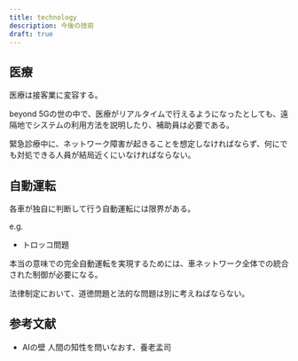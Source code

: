 ```yaml
---
title: technology
description: 今後の技術
draft: true
---
```


## 医療

医療は接客業に変容する。

beyond 5Gの世の中で、医療がリアルタイムで行えるようになったとしても、遠隔地でシステムの利用方法を説明したり、補助員は必要である。

緊急診療中に、ネットワーク障害が起きることを想定しなければならず、何にでも対処できる人員が結局近くにいなければならない。

## 自動運転

各車が独自に判断して行う自動運転には限界がある。

e.g.

- トロッコ問題

本当の意味での完全自動運転を実現するためには、車ネットワーク全体での統合された制御が必要になる。

法律制定において、道徳問題と法的な問題は別に考えねばならない。

## 参考文献

- AIの壁 人間の知性を問いなおす、養老孟司
